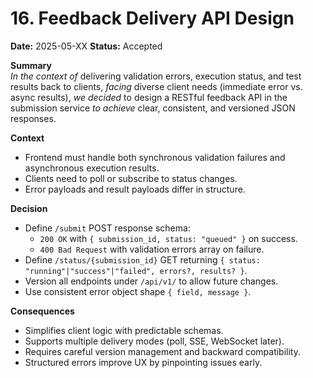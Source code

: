 # 16. Feedback Delivery API Design  
**Date:** 2025-05-XX 
**Status:** Accepted  

**Summary**  
*In the context of* delivering validation errors, execution status, and test results back to clients, *facing* diverse client needs (immediate error vs. async results), *we decided* to design a RESTful feedback API in the submission service *to achieve* clear, consistent, and versioned JSON responses.

**Context**  
- Frontend must handle both synchronous validation failures and asynchronous execution results.
- Clients need to poll or subscribe to status changes.
- Error payloads and result payloads differ in structure.

**Decision**  
- Define `/submit` POST response schema:  
  - `200 OK` with `{ submission_id, status: "queued" }` on success.  
  - `400 Bad Request` with validation errors array on failure.  
- Define `/status/{submission_id}` GET returning `{ status: "running"|"success"|"failed", errors?, results? }`.  
- Version all endpoints under `/api/v1/` to allow future changes.  
- Use consistent error object shape `{ field, message }`.

**Consequences**  
- Simplifies client logic with predictable schemas.  
- Supports multiple delivery modes (poll, SSE, WebSocket later).  
- Requires careful version management and backward compatibility.  
- Structured errors improve UX by pinpointing issues early.
